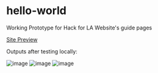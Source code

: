 # hello-world

Working Prototype for Hack for LA Website's guide pages

[Site Preview](https://alyssabenipayo.github.io/hello-world/)

Outputs after testing locally:


![image](https://user-images.githubusercontent.com/38295612/111087140-1632d100-84dd-11eb-86d1-408ade3c955b.png)
![image](https://user-images.githubusercontent.com/38295612/111578972-55c61b00-8772-11eb-9f98-8396315e8390.png)
![image](https://user-images.githubusercontent.com/38295612/111579008-68d8eb00-8772-11eb-960f-57729c9c826a.png)
